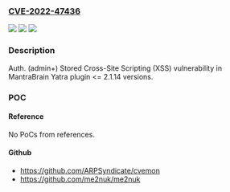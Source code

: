 ### [CVE-2022-47436](https://cve.mitre.org/cgi-bin/cvename.cgi?name=CVE-2022-47436)
![](https://img.shields.io/static/v1?label=Product&message=Yatra&color=blue)
![](https://img.shields.io/static/v1?label=Version&message=n%2Fa%3C%3D%202.1.14%20&color=brighgreen)
![](https://img.shields.io/static/v1?label=Vulnerability&message=CWE-79%20Improper%20Neutralization%20of%20Input%20During%20Web%20Page%20Generation%20('Cross-site%20Scripting')&color=brighgreen)

### Description

Auth. (admin+) Stored Cross-Site Scripting (XSS) vulnerability in MantraBrain Yatra plugin <= 2.1.14 versions.

### POC

#### Reference
No PoCs from references.

#### Github
- https://github.com/ARPSyndicate/cvemon
- https://github.com/me2nuk/me2nuk

